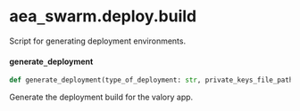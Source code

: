 <a id="aea_swarm.deploy.build"></a>

# aea`_`swarm.deploy.build

Script for generating deployment environments.

<a id="aea_swarm.deploy.build.generate_deployment"></a>

#### generate`_`deployment

```python
def generate_deployment(type_of_deployment: str, private_keys_file_path: Path, deployment_file_path: Path, package_dir: Path, build_dir: Path, number_of_agents: Optional[int] = None, dev_mode: bool = False) -> str
```

Generate the deployment build for the valory app.

